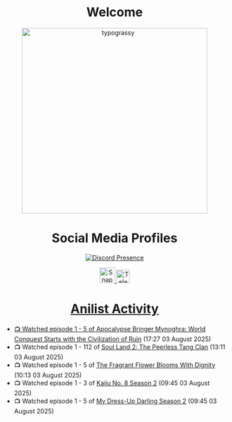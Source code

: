 <div align="center">

# Welcome
<a href="https://github.com/kawarimidoll/typograssy">
    <img alt="typograssy" src="https://typograssy.deno.dev/api?text=%E3%82%88%E3%81%86%E3%81%93%E3%81%9D%E3%81%BF%E3%81%AA%E3%81%95%E3%82%93%20-%20Sheby--&&l0=none&l1=82d9d0&l2=027353&l3=038c4c&l4=01402e&bg=none&frame=none&speed=100&comment=" width="421.99">
</a>

</div>

<div align="center">

# Social Media Profiles

[![Discord Presence](https://lanyard.cnrad.dev/api/612532963938271232)](https://discord.com/users/612532963938271232)


<a href="https://www.snapchat.com/add/a.sheby" title="Snapchat Profile">
    <img src="https://www.freepnglogos.com/uploads/snapchat-logo-png-0.png" width="35" alt="Snapchat Logo" />


<a href="https://t.me/ASheby" title="Telegram Profile">
    <img src="https://www.freepnglogos.com/uploads/telegram-logo-png-0.png" width="30" alt="Telegram Logo" />


</div>

<div align="center">

# Anilist Activity

</div>

<!-- ANILIST_ACTIVITY:start -->

-   📺 Watched episode 1 - 5 of [Apocalypse Bringer Mynoghra: World Conquest Starts with the Civilization of Ruin](https://anilist.co/anime/178433) (17:27 03 August 2025)
-   📺 Watched episode 1 - 112 of [Soul Land 2: The Peerless Tang Clan](https://anilist.co/anime/137683) (13:11 03 August 2025)
-   📺 Watched episode 1 - 5 of [The Fragrant Flower Blooms With Dignity](https://anilist.co/anime/181444) (10:13 03 August 2025)
-   📺 Watched episode 1 - 3 of [Kaiju No. 8 Season 2](https://anilist.co/anime/178754) (09:45 03 August 2025)
-   📺 Watched episode 1 - 5 of [My Dress-Up Darling Season 2](https://anilist.co/anime/154768) (09:45 03 August 2025)

<!-- ANILIST_ACTIVITY:end -->
